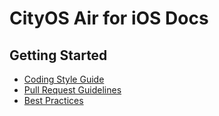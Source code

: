# CityOS Air for iOS Docs

## Getting Started

- [Coding Style Guide](coding-style-guide.md)
- [Pull Request Guidelines](pull-request-guidelines.md)
- [Best Practices](best-practices.md)